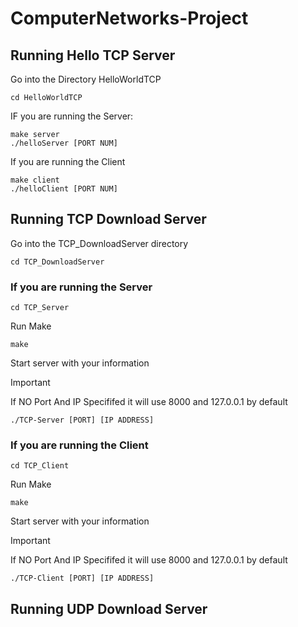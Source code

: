 # ComputerNetworks-Project
## Running Hello TCP Server
Go into the Directory HelloWorldTCP
```
cd HelloWorldTCP
```
IF you are running the Server:
```
make server
./helloServer [PORT NUM]
```
If you are running the Client 
```
make client
./helloClient [PORT NUM]
```

## Running TCP Download Server
Go into the TCP_DownloadServer directory
```
cd TCP_DownloadServer
```
### If you are running the Server
```
cd TCP_Server
```
Run Make
```
make
```
Start server with your information

> [!IMPORTANT]  
> If NO Port And IP Specififed it will use 8000 and 127.0.0.1 by default

```
./TCP-Server [PORT] [IP ADDRESS]
```

### If you are running the Client
```
cd TCP_Client
```
Run Make
```
make
```
Start server with your information

> [!IMPORTANT]  
> If NO Port And IP Specififed it will use 8000 and 127.0.0.1 by default

```
./TCP-Client [PORT] [IP ADDRESS]
```


## Running UDP Download Server
